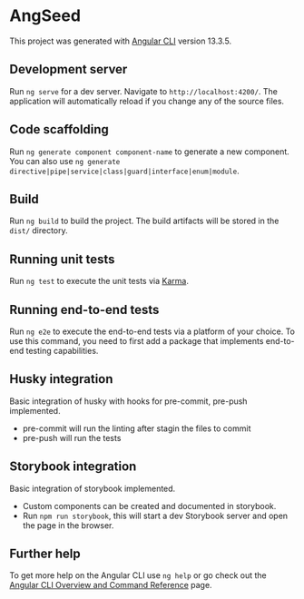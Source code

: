 # AngSeed

This project was generated with [Angular CLI](https://github.com/angular/angular-cli) version 13.3.5.

## Development server

Run `ng serve` for a dev server. Navigate to `http://localhost:4200/`. The application will automatically reload if you change any of the source files.

## Code scaffolding

Run `ng generate component component-name` to generate a new component. You can also use `ng generate directive|pipe|service|class|guard|interface|enum|module`.

## Build

Run `ng build` to build the project. The build artifacts will be stored in the `dist/` directory.

## Running unit tests

Run `ng test` to execute the unit tests via [Karma](https://karma-runner.github.io).

## Running end-to-end tests

Run `ng e2e` to execute the end-to-end tests via a platform of your choice. To use this command, you need to first add a package that implements end-to-end testing capabilities.

## Husky integration

Basic integration of husky with hooks for pre-commit, pre-push implemented.
* pre-commit will run the linting after stagin the files to commit
* pre-push will run the tests

## Storybook integration

Basic integration of storybook implemented.
* Custom components can be created and documented in storybook.
* Run `npm run storybook`, this will start a dev Storybook server and open the page in the browser.

## Further help

To get more help on the Angular CLI use `ng help` or go check out the [Angular CLI Overview and Command Reference](https://angular.io/cli) page.
